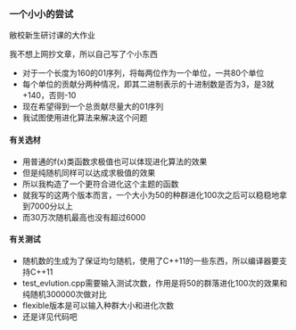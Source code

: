 ### 一个小小的尝试
敝校新生研讨课的大作业

我不想上网抄文章，所以自己写了个小东西
+ 对于一个长度为160的01序列，将每两位作为一个单位，一共80个单位
+ 每个单位的贡献分两种情况，即其二进制表示的十进制数是否为3，是3就+140，否则-10
+ 现在希望得到一个总贡献尽量大的01序列
+ 我试图使用进化算法来解决这个问题

#### 有关选材
+ 用普通的f(x)类函数求极值也可以体现进化算法的效果
+ 但是纯随机同样可以达成求极值的效果
+ 所以我构造了一个更符合进化这个主题的函数
+ 就我写的这两个版本而言，一个大小为50的种群进化100次之后可以稳稳地拿到7000分以上
+ 而30万次随机最高也没有超过6000

#### 有关测试
+ 随机数的生成为了保证均匀随机，使用了C++11的一些东西，所以编译器要支持C++11
+ test_evlution.cpp需要输入测试次数，作用是将50的群落进化100次的效果和纯随机300000次做对比
+ flexible版本是可以输入种群大小和进化次数
+ 还是详见代码吧
